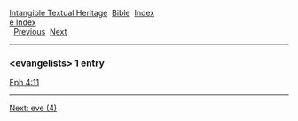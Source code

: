 [Intangible Textual Heritage](../../index)  [Bible](../index) 
[Index](index)   
[e Index](_e_)  
  [Previous](c03896)  [Next](c03898) 

------------------------------------------------------------------------

### &lt;evangelists&gt; 1 entry

[Eph 4:11](../kjv/eph004.htm#011)  

------------------------------------------------------------------------

[Next: eve (4)](c03898)
